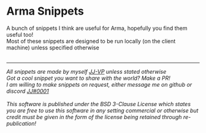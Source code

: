 # Arma Snippets
A bunch of snippets I think are useful for Arma, hopefully you find them useful too!<br>
Most of these snippets are designed to be run locally (on the client machine) unless specified otherwise
<br><br><hr>
*All snippets are made by myself [JJ-VP](https://github.com/JJ-VP) unless stated otherwise*<br>
*Got a cool snippet you want to share with the world? Make a PR!*<br>
*I am willing to make snippets on request, either message me on github or discord [ JJ#0001 ](https://discordapp.com/users/176721924448059402)*<br>
<br>
*This software is published under the BSD 3-Clause License which states you are free to use this software in any setting commercial or otherwise but credit must be given in the form of the license being retained through re-publication!*
